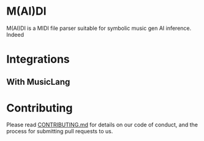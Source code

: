 M(AI)DI
=======

M(AI)DI is a MIDI file parser suitable for symbolic music gen AI inference.
Indeed 





Integrations
============

With MusicLang
--------------




Contributing
============

Please read [CONTRIBUTING.md](CONTRIBUTING.md) for details on our code of conduct, and the process for submitting pull requests to us.
